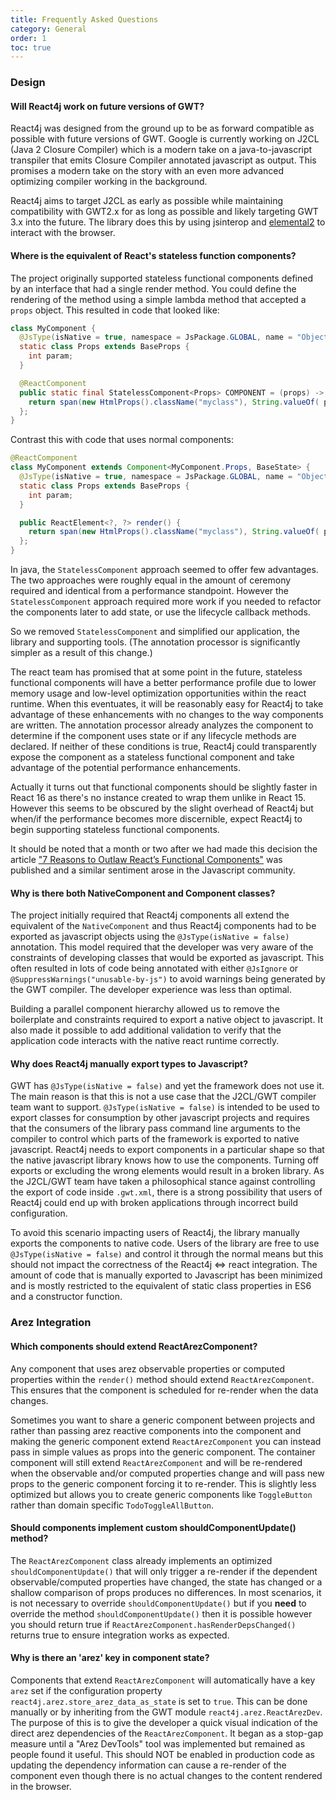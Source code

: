 ```yaml
---
title: Frequently Asked Questions
category: General
order: 1
toc: true
---
```


### Design

#### Will React4j work on future versions of GWT?

React4j was designed from the ground up to be as forward compatible as possible with future
versions of GWT. Google is currently working on J2CL (Java 2 Closure Compiler) which is a
modern take on a java-to-javascript transpiler that emits Closure Compiler annotated javascript
as output. This promises a modern take on the story with an even more advanced optimizing
compiler working in the background.

React4j aims to target J2CL as early as possible while maintaining compatibility with GWT2.x for
as long as possible and likely targeting GWT 3.x into the future. The library does this by using
jsinterop and [elemental2](https://github.com/google/elemental2) to interact with the browser.

#### Where is the equivalent of React's stateless function components?

The project originally supported stateless functional components defined by an interface that had
a single render method. You could define the rendering of the method using a simple lambda method
that accepted a `props` object. This resulted in code that looked like:

```java
class MyComponent {
  @JsType(isNative = true, namespace = JsPackage.GLOBAL, name = "Object")
  static class Props extends BaseProps {
    int param;
  }

  @ReactComponent
  public static final StatelessComponent<Props> COMPONENT = (props) -> {
    return span(new HtmlProps().className("myclass"), String.valueOf( props.param ));
  };
}
```

Contrast this with code that uses normal components:

```java
@ReactComponent
class MyComponent extends Component<MyComponent.Props, BaseState> {
  @JsType(isNative = true, namespace = JsPackage.GLOBAL, name = "Object")
  static class Props extends BaseProps {
    int param;
  }

  public ReactElement<?, ?> render() {
    return span(new HtmlProps().className("myclass"), String.valueOf( props.param ));
  };
}
```

In java, the `StatelessComponent` approach seemed to offer few advantages. The two approaches were
roughly equal in the amount of ceremony required and identical from a performance standpoint. However the
`StatelessComponent` approach required more work if you needed to refactor the components later to add state,
or use the lifecycle callback methods.

So we removed `StatelessComponent` and simplified our application, the library and supporting tools. (The
annotation processor is significantly simpler as a result of this change.)

The react team has promised that at some point in the future, stateless functional components will have a
better performance profile due to lower memory usage and low-level optimization opportunities within
the react runtime. When this eventuates, it will be reasonably easy for React4j to take advantage of these
enhancements with no changes to the way components are written. The annotation processor already analyzes
the component to determine if the component uses state or if any lifecycle methods are declared. If neither
of these conditions is true, React4j could transparently expose the component as a stateless functional
component and take advantage of the potential performance enhancements.

Actually it turns out that functional components should be slightly faster in React 16 as there's no
instance created to wrap them unlike in React 15. However this seems to be obscured by the slight overhead
of React4j but when/if the performance becomes more discernible, expect React4j to begin supporting stateless
functional components.

It should be noted that a month or two after we had made this decision the article
["7 Reasons to Outlaw React’s Functional Components"](https://medium.freecodecamp.org/7-reasons-to-outlaw-reacts-functional-components-ff5b5ae09b7c)
was published and a similar sentiment arose in the Javascript community.

#### Why is there both NativeComponent and Component classes?

The project initially required that React4j components all extend the equivalent of the `NativeComponent`
and thus React4j components had to be exported as javascript objects using the `@JsType(isNative = false)` annotation.
This model required that the developer was very aware of the constraints of developing classes that would be
exported as javascript. This often resulted in lots of code being annotated with either `@JsIgnore` or
`@SuppressWarnings("unusable-by-js")` to avoid warnings being generated by the GWT compiler. The developer
experience was less than optimal.

Building a parallel component hierarchy allowed us to remove the boilerplate and constraints required to export
a native object to javascript. It also made it possible to add additional validation to verify that the application
code interacts with the native react runtime correctly.

#### Why does React4j manually export types to Javascript?

GWT has `@JsType(isNative = false)` and yet the framework does not use it. The main reason is that this
is not a use case that the J2CL/GWT compiler team want to support. `@JsType(isNative = false)` is intended to
be used to export classes for consumption by other javascript projects and requires that the consumers of
the library pass command line arguments to the compiler to control which parts of the framework is exported
to native javascript. React4j needs to export components in a particular shape so that the native javascript
library knows how to use the components. Turning off exports or excluding the wrong elements would result in
a broken library. As the J2CL/GWT team have taken a philosophical stance against controlling the
export of code inside `.gwt.xml`, there is a strong possibility that users of React4j could end up with broken
applications through incorrect build configuration.

To avoid this scenario impacting users of React4j, the library manually exports the components to native code.
Users of the library are free to use `@JsType(isNative = false)` and control it through the normal means but
this should not impact the correctness of the React4j <=> react integration. The amount of code that is manually
exported to Javascript has been minimized and is mostly restricted to the equivalent of static class properties
in ES6 and a constructor function.

### Arez Integration

#### Which components should extend ReactArezComponent?

Any component that uses arez observable properties or computed properties within the `render()` method should
extend `ReactArezComponent`. This ensures that the component is scheduled for re-render when the data changes.

Sometimes you want to share a generic component between projects and rather than passing arez reactive components
into the component and making the generic component extend `ReactArezComponent` you can instead pass in simple
values as props into the generic component. The container component will still extend `ReactArezComponent` and
will be re-rendered when the observable and/or computed properties change and will pass new props to the generic
component forcing it to re-render. This is slightly less optimized but allows you to create generic components
like `ToggleButton` rather than domain specific `TodoToggleAllButton`.

#### Should components implement custom shouldComponentUpdate() method?

The `ReactArezComponent` class already implements an optimized `shouldComponentUpdate()` that will only trigger
a re-render if the dependent observable/computed properties have changed, the state has changed or a shallow
comparison of props produces no differences. In most scenarios, it is not necessary to override
`shouldComponentUpdate()` but if you **need** to override the method `shouldComponentUpdate()` then it is possible
however you should return true if `ReactArezComponent.hasRenderDepsChanged()` returns true to ensure integration
works as expected.

#### Why is there an 'arez' key in component state?

Components that extend `ReactArezComponent` will automatically have a key `arez` set if the configuration
property `react4j.arez.store_arez_data_as_state` is set to `true`. This can be done manually or by inheriting
from the GWT module `react4j.arez.ReactArezDev`. The purpose of this is to give the developer a quick visual
indication of the direct arez dependencies of the `ReactArezComponent`. It began as a stop-gap measure until
a "Arez DevTools" tool was implemented but remained as people found it useful. This should NOT be enabled in
production code as updating the dependency information can cause a re-render of the component even though there
is no actual changes to the content rendered in the browser.

